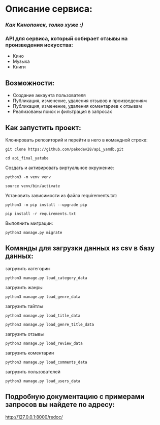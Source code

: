 # Описание сервиса:
### *Как Кинопоиск, толко хуже :)*
### API для сервиса, который собирает отзывы на произведения искусства:
- Кино
- Музыка
- Книги


## Возможности:
- Создание аккаунта пользователя
- Публикация, изменение, удаления отзывов к произведениям
- Публикация, изменение, удаления коментариев к отзывам
- Реализованы поиск и фильтрация в запросах


## Как запустить проект:

Клонировать репозиторий и перейти в него в командной строке:

```
git clone https://github.com/pakodev28/api_yamdb.git
```

```
cd api_final_yatube
```

Cоздать и активировать виртуальное окружение:

```
python3 -m venv venv
```

```
source venv/bin/activate
```

Установить зависимости из файла requirements.txt:

```
python3 -m pip install --upgrade pip
```

```
pip install -r requirements.txt
```

Выполнить миграции:

```
python3 manage.py migrate
```


## Команды для загрузки данных из csv в базу данных:

загрузить категории
```
python3 manage.py load_category_data
```
загрузить жанры
```
python3 manage.py load_genre_data
```
загрузить тайтлы
```
python3 manage.py load_title_data
```
```
python3 manage.py load_genre_title_data
```
загрузить отзывы
```
python3 manage.py load_review_data
```
загрузить коментарии
```
python3 manage.py load_comments_data
```
загрузить пользователей
```
python3 manage.py load_users_data
```

## Подробную документацию с примерами запросов вы найдете по адресу:
http://127.0.0.1:8000/redoc/
